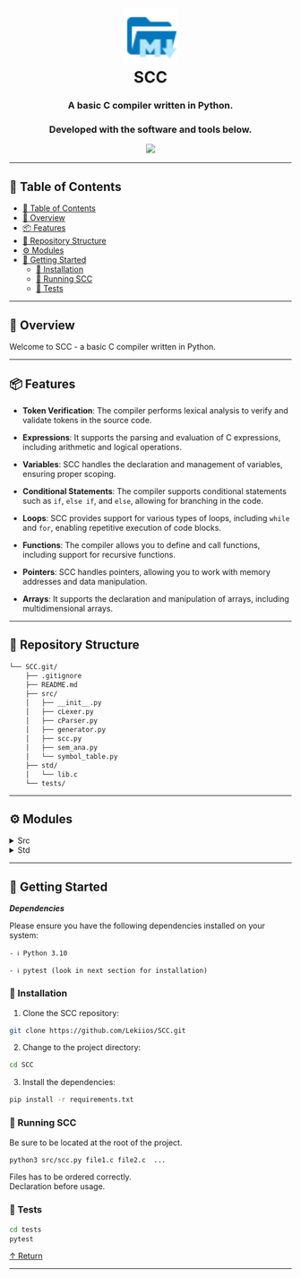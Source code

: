 <!---->

<div align="center">
 <h1 align="center"> <img src="https://raw.githubusercontent.com/PKief/vscode-material-icon-theme/ec559a9f6bfd399b82bb44393651661b08aaf7ba/icons/folder-markdown-open.svg" width="100" />
    <br>SCC</h1>
    <h3>A basic C compiler written in Python.</h3>
    <h3>Developed with the software and tools below.</h3>
</div>

<div align="center">
  <a href="https://skillicons.dev">
    <img src=https://skillicons.dev/icons?i=,py,git,github,md,/>
  </a>
</div>



---

## 📖 Table of Contents

- [📖 Table of Contents](#-table-of-contents)
- [📍 Overview](#-overview)
- [📦 Features](#-features)
- [📂 Repository Structure](#-repository-structure)
- [⚙️ Modules](#modules)
- [🚀 Getting Started](#-getting-started)
    - [🔧 Installation](#-installation)
    - [🤖 Running SCC](#-running-SCC.git)
    - [🧪 Tests](#-tests)

---

## 📍 Overview

Welcome to SCC - a basic C compiler written in Python.

---

## 📦 Features

- **Token Verification**: The compiler performs lexical analysis to verify and validate tokens in the source code.

- **Expressions**: It supports the parsing and evaluation of C expressions, including arithmetic and logical operations.

- **Variables**: SCC handles the declaration and management of variables, ensuring proper scoping.

- **Conditional Statements**: The compiler supports conditional statements such as `if`, `else if`, and `else`, allowing
  for branching in the code.

- **Loops**: SCC provides support for various types of loops, including `while` and `for`, enabling repetitive execution
  of code blocks.

- **Functions**: The compiler allows you to define and call functions, including support for recursive functions.

- **Pointers**: SCC handles pointers, allowing you to work with memory addresses and data manipulation.

- **Arrays**: It supports the declaration and manipulation of arrays, including multidimensional arrays.

---

## 📂 Repository Structure

```
└── SCC.git/
    ├── .gitignore
    ├── README.md
    ├── src/
    │   ├── __init__.py
    │   ├── cLexer.py
    │   ├── cParser.py
    │   ├── generator.py
    │   ├── scc.py
    │   ├── sem_ana.py
    │   └── symbol_table.py
    ├── std/
    │   └── lib.c
    └── tests/
```

---

## ⚙️ Modules

<details ><summary>Src</summary>

| File                                                                                | Summary                                 |
|-------------------------------------------------------------------------------------|-----------------------------------------|
| [scc.py](https://github.com/Lekiios/SCC.git/blob/main/src/scc.py)                   | The main entry point of SCC.GIT.        |
| [cLexer.py](https://github.com/Lekiios/SCC.git/blob/main/src/cLexer.py)             | The lexical analysis module for C code. |
| [cParser.py](https://github.com/Lekiios/SCC.git/blob/main/src/cParser.py)           | The parser module for C code.           |
| [symbol_table.py](https://github.com/Lekiios/SCC.git/blob/main/src/symbol_table.py) | 	Module for managing the symbol table.  |
| [sem_ana.py](https://github.com/Lekiios/SCC.git/blob/main/src/sem_ana.py)           | Semantic analysis module for C code.    |
| [generator.py](https://github.com/Lekiios/SCC.git/blob/main/src/generator.py)       | The code generation module for SCC.GIT. |

</details>

<details ><summary>Std</summary>

| File                                                            | Summary                                 |
|-----------------------------------------------------------------|-----------------------------------------|
| [lib.c](https://github.com/Lekiios/SCC.git/blob/main/std/lib.c) | Standard C library support for SCC.GIT. |
|

</details>

---

## 🚀 Getting Started

***Dependencies***

Please ensure you have the following dependencies installed on your system:

`- ℹ️ Python 3.10`

`- ℹ️ pytest (look in next section for installation)`

### 🔧 Installation

1. Clone the SCC repository:

```sh
git clone https://github.com/Lekiios/SCC.git
```

2. Change to the project directory:

```sh
cd SCC
```

3. Install the dependencies:

```sh
pip install -r requirements.txt
```

### 🤖 Running SCC

Be sure to be located at the root of the project.

```sh
python3 src/scc.py file1.c file2.c  ...
```

Files has to be ordered correctly.\
Declaration before usage.

### 🧪 Tests

```sh
cd tests
pytest
```

[↑ Return](#Top)

---
